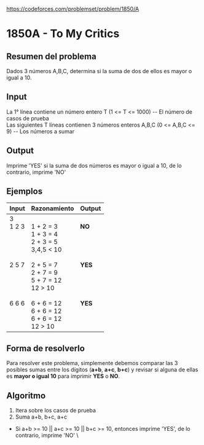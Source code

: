 https://codeforces.com/problemset/problem/1850/A

# 1850A - To My Critics

## Resumen del problema
Dados 3 números A,B,C, determina si la suma de dos de ellos es mayor o igual a 10.

## Input
La 1° línea contiene un número entero T (1 <= T <= 1000) -- El número de casos de prueba \
Las siguientes T líneas contienen 3 números enteros A,B,C (0 <= A,B,C <= 9) -- Los números a sumar

## Output
Imprime 'YES' si la suma de dos números es mayor o igual a 10, de lo contrario, imprime 'NO'

## Ejemplos
| Input             | Razonamiento  | Output    |
| ----------------- | :------------ | --------- |
| 3 <br> 1 2 3 <br><br><br><br><br> 2 5 7 <br><br><br><br><br> 6 6 6 <br><br><br><br> | <br> 1 + 2 = 3 <br> 1 + 3 = 4  <br> 2 + 3 = 5 <br> 3,4,5 < 10 <br><br> 2 + 5 = 7 <br> 2 + 7 = 9 <br> 5 + 7 = 12 <br> 12 > 10 <br><br> 6 + 6 = 12 <br> 6 + 6 = 12 <br> 6 + 6 = 12 <br> 12 > 10  | <br> **NO** <br><br><br><br><br> **YES** <br><br><br><br><br> **YES** <br><br><br><br> |

## Forma de resolverlo
Para resolver este problema, simplemente debemos comparar las 3 posibles sumas entre los dígitos (**a+b**, **a+c**,  **b+c**) y revisar si alguna de ellas es **mayor o igual 10** para imprimir **YES** o **NO**.

## Algoritmo
1) Itera sobre los casos de prueba
2) Suma a+b, b+c, a+c 
- Si a+b >= 10 || a+c >= 10 || b+c >= 10, entonces imprime 'YES', de lo contrario, imprime 'NO' \